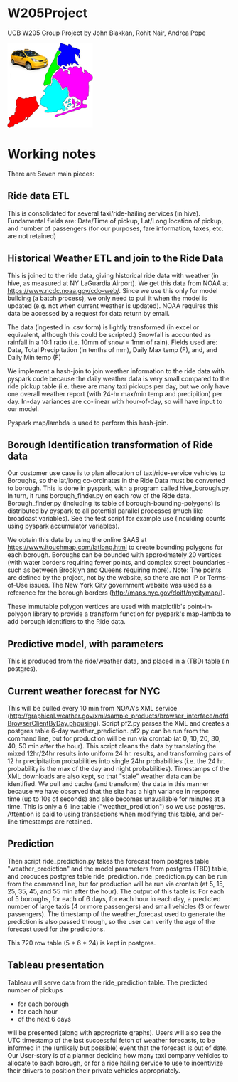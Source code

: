 # W205Project

UCB W205 Group Project by John Blakkan, Rohit Nair, Andrea Pope

![Boroughs of New York City](borough_color_light_outline_web3.png)

# Working notes

There are Seven main pieces:

## Ride data ETL

This is consolidated for several taxi/ride-hailing services (in hive).  Fundamental fields are:   Date/Time of pickup, Lat/Long location of pickup,
and number of passengers (for our purposes, fare information, taxes, etc. are not retained)

## Historical Weather ETL and join to the Ride Data

This is joined to the ride data, giving historical ride data with weather (in hive, as measured at NY LaGuardia Airport).  We get this data from NOAA at https://www.ncdc.noaa.gov/cdo-web/. Since we use this only for model building (a batch process), we only need
to pull it when the model is updated (e.g. not when current weather is updated).    NOAA requires this data be accessed
by a request for data return by email.

The data (ingested in .csv form) is lightly transformed (in excel or equivalent, although this could be scripted.)   Snowfall is accounted as rainfall in a 10:1
ratio (i.e. 10mm of snow = 1mm of rain).   Fields used are: Date, Total Precipitation (in tenths of mm), Daily Max temp (F), and, and Daily Min temp (F)

We implement a hash-join to join weather information to the ride data with pyspark code because the daily weather data is very
small compared to the ride pickup table (i.e. there are many taxi pickups per day, but we only have one overall weather report (with 24-hr max/min temp and precipition) per day.  In-day variances are co-linear with hour-of-day, so will have input to our model.

Pyspark map/lambda is used to perform this hash-join.

## Borough Identification transformation of Ride data

Our customer use case is to plan allocation of taxi/ride-service vehicles to Boroughs, so the lat/long co-ordinates in the Ride Data must be converted to borough.  This is done in pyspark, with a program called hive_borough.py.  In turn, it runs borough_finder.py on each row of the Ride data.  Borough_finder.py (including its table of borough-bounding-polygons) is distributed by pyspark to all potential parallel processes (much like broadcast variables).   See the test script for example use (inculding counts using pyspark accumulator variables).

We obtain this data by using the online SAAS at https://www.itouchmap.com/latlong.html to create bounding polygons for each borough.  Boroughs can be bounded with approximately 20 vertices (with water borders requiring fewer points, and complex street boundaries - such as between Brooklyn and Queens requiring more).  Note:  The points are defined by the project, not by the website, so there are not IP or Terms-of-Use issues.  The New York City government website was used as a reference for the borough borders (http://maps.nyc.gov/doitt/nycitymap/).

These immutable polygon vertices are used with matplotlib's point-in-polygon library to provide a transform function for pyspark's map-lambda to add borough identifiers to the Ride data.


## Predictive model, with parameters

This is produced from the ride/weather data, and placed in a (TBD) table (in postgres).


## Current weather forecast for NYC

This will be pulled every 10 min from NOAA's XML service (http://graphical.weather.gov/xml/sample_products/browser_interface/ndfdBrowserClientByDay.phpusing). Script pf2.py parses the XML and creates a postgres table 6-day weather_prediction.  pf2.py can be run from the command line, but for production will be run via crontab (at 0, 10, 20, 30, 40, 50 min after the hour).  This script cleans the data by translating the mixed 12hr/24hr results into uniform 24 hr. results, and transforming pairs of 12 hr precipitation probabilities into single 24hr probabilities (i.e. the 24 hr. probability is the max of the day and night probabilities).  Timestamps of the XML downloads are also kept, so that "stale" weather data can be identified.  We pull and cache (and transform) the data in this manner because we have observed that the site has a high variance in response time (up to 10s of seconds) and also becomes unavailable for minutes at a time.  This is only a 6 line table ("weather_prediction") so we use postgres.  Attention is paid to using transactions when modifying this table, and per-line timestamps are retained.

## Prediction

Then script ride_prediction.py takes the forecast from postgres table "weather_prediction" and the model parameters from postgres (TBD) table, and produces postgres table ride_prediction.   ride_prediction.py can be run from the command line, but for production will be run via crontab (at 5, 15, 25, 35, 45, and 55 min after the hour).  The output of this table is: For each of 5 boroughs, for each of 6 days, for each hour in each day, a predicted number of large taxis (4 or more passengers) and small vehicles (3 or fewer passengers).  The timestamp of the weather_forecast used to generate the prediction is also passed through, so the user can verify the age of the forecast used for the predictions.

 This 720 row table (5 * 6 * 24) is kept in postgres.

## Tableau presentation

Tableau will serve data from the ride_prediction table.  The predicted number of pickups  

 * for each borough
 * for each hour
 * of the next 6 days  
 
will be presented (along with appropriate graphs).   Users will also see the UTC timestamp of the last successful fetch of weather forecasts, to be informed in the (unlikely but possible) event that the forecast is out of date.  Our User-story is of a planner deciding how many taxi company vehicles to allocate to each borough, or for a ride hailing service to use to incentivize their drivers to position their private vehicles appropriately.
